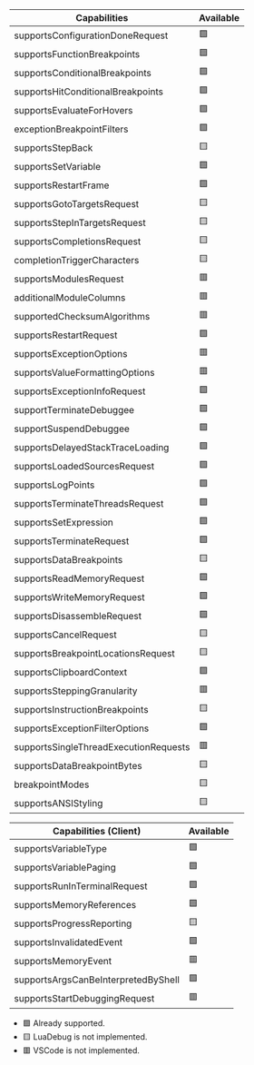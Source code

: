 | Capabilities                          | Available |
|---------------------------------------|-----------|
| supportsConfigurationDoneRequest      |    🟩    |
| supportsFunctionBreakpoints           |    🟩    |
| supportsConditionalBreakpoints        |    🟩    |
| supportsHitConditionalBreakpoints     |    🟩    |
| supportsEvaluateForHovers             |    🟩    |
| exceptionBreakpointFilters            |    🟩    |
| supportsStepBack                      |    🟨    |
| supportsSetVariable                   |    🟩    |
| supportsRestartFrame                  |    🟩    |
| supportsGotoTargetsRequest            |    🟨    |
| supportsStepInTargetsRequest          |    🟨    |
| supportsCompletionsRequest            |    🟨    |
| completionTriggerCharacters           |    🟨    |
| supportsModulesRequest                |    🟥    |
| additionalModuleColumns               |    🟥    |
| supportedChecksumAlgorithms           |    🟥    |
| supportsRestartRequest                |    🟩    |
| supportsExceptionOptions              |    🟥    |
| supportsValueFormattingOptions        |    🟥    |
| supportsExceptionInfoRequest          |    🟩    |
| supportTerminateDebuggee              |    🟩    |
| supportSuspendDebuggee                |    🟩    |
| supportsDelayedStackTraceLoading      |    🟩    |
| supportsLoadedSourcesRequest          |    🟩    |
| supportsLogPoints                     |    🟩    |
| supportsTerminateThreadsRequest       |    🟩    |
| supportsSetExpression                 |    🟩    |
| supportsTerminateRequest              |    🟩    |
| supportsDataBreakpoints               |    🟨    |
| supportsReadMemoryRequest             |    🟩    |
| supportsWriteMemoryRequest            |    🟩    |
| supportsDisassembleRequest            |    🟩    |
| supportsCancelRequest                 |    🟨    |
| supportsBreakpointLocationsRequest    |    🟨    |
| supportsClipboardContext              |    🟩    |
| supportsSteppingGranularity           |    🟥    |
| supportsInstructionBreakpoints        |    🟨    |
| supportsExceptionFilterOptions        |    🟩    |
| supportsSingleThreadExecutionRequests |    🟥    |
| supportsDataBreakpointBytes           |    🟨    |
| breakpointModes                       |    🟨    |
| supportsANSIStyling                   |    🟨    |

| Capabilities (Client)               | Available |
|-------------------------------------|-----------|
| supportsVariableType                |    🟩    |
| supportsVariablePaging              |    🟩    |
| supportsRunInTerminalRequest        |    🟩    |
| supportsMemoryReferences            |    🟩    |
| supportsProgressReporting           |    🟨    |
| supportsInvalidatedEvent            |    🟩    |
| supportsMemoryEvent                 |    🟥    |
| supportsArgsCanBeInterpretedByShell |    🟩    |
| supportsStartDebuggingRequest       |    🟥    |

* 🟩 Already supported.
* 🟨 LuaDebug is not implemented.
* 🟥 VSCode is not implemented.
